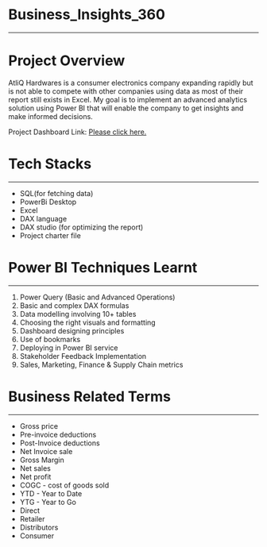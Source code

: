 # Business_Insights_360
____________________________________________
# Project Overview
AtliQ Hardwares is a consumer electronics company expanding rapidly but is not able to compete with other companies using data as most of their report still exists in Excel. My goal is to implement an advanced analytics solution using Power BI that will enable the company to get insights and make informed decisions.

Project Dashboard Link: [Please click here.](https://app.powerbi.com/view?r=eyJrIjoiY2JkNTZiMDUtYmYzMy00MzZmLWEwMTAtMzI5MDBiZjE2M2NkIiwidCI6ImM2ZTU0OWIzLTVmNDUtNDAzMi1hYWU5LWQ0MjQ0ZGM1YjJjNCJ9)

# Tech Stacks
_____________________________________________
- SQL(for fetching data)
- PowerBi Desktop
- Excel
- DAX language
- DAX studio (for optimizing the report)
- Project charter file

# Power BI Techniques Learnt
_____________________________________________
1. Power Query (Basic and Advanced Operations) 
2. Basic and complex DAX formulas
3. Data modelling involving 10+ tables
4. Choosing the right visuals and formatting
5. Dashboard designing principles
6. Use of bookmarks
7. Deploying in Power BI service
8. Stakeholder Feedback Implementation
9. Sales, Marketing, Finance & Supply Chain metrics

# Business Related Terms
___________________________________________
- Gross price
- Pre-invoice deductions
- Post-Invoice deductions
- Net Invoice sale
- Gross Margin
- Net sales
- Net profit
- COGC - cost of goods sold
- YTD - Year to Date
- YTG - Year to Go
- Direct
- Retailer
- Distributors
- Consumer
